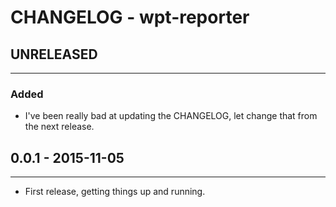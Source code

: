 # CHANGELOG - wpt-reporter

## UNRELEASED
-------------------------
### Added
* I've been really bad at updating the CHANGELOG, let change that from
the next release.

## 0.0.1 - 2015-11-05
-------------------------
* First release, getting things up and running.
